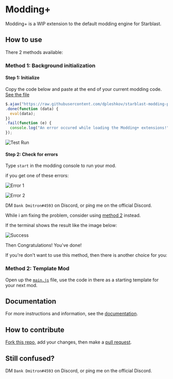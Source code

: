 # Modding+

Modding+ is a WIP extension to the default modding engine for Starblast. 

## How to use

There 2 methods available:

### Method 1: Background initialization

#### Step 1: Initialize

Copy the code below and paste at the end of your current modding code. [See the file](/init.js)
```js
$.ajax("https://raw.githubusercontent.com/dpleshkov/starblast-modding-plus/master/config.js")
.done(function (data) {
  eval(data);
})
.fail(function (e) {
  console.log("An error occured while loading the Modding+ extensions!");
});
```
![Test Run](https://raw.githubusercontent.com/Bhpsngum/img-src/master/TestRunModdingPlus.PNG)
#### Step 2: Check for errors

Type `start` in the modding console to run your mod.

if you get one of these errors:

![Error 1](https://raw.githubusercontent.com/Bhpsngum/img-src/master/ModdingPlusError1.PNG)


![Error 2](https://raw.githubusercontent.com/Bhpsngum/img-src/master/ModdingPlusError2.PNG)

DM `Dank Dmitron#4593` on Discord, or ping me on the official Discord.

While i am fixing the problem, consider using [method 2](#method-2) instead.

If the terminal shows the result like the image below:

![Success](https://raw.githubusercontent.com/Bhpsngum/img-src/master/ModdingPlusSuccess.PNG)

Then Congratulations! You've done!

If you're don't want to use this method, then there is another choice for you:

### Method 2: Template Mod

Open up the [`main.js`](/main.js) file, use the code in there as a starting template for your next mod.

## Documentation

For more instructions and information, see the [documentation](/docs.md).

## How to contribute

[Fork this repo](https://github.com/dpleshkov/starblast-modding-plus/fork), add your changes, then make a [pull request](https://github.com/dpleshkov/starblast-modding-plus/pulls).


## Still confused?

DM `Dank Dmitron#4593` on Discord, or ping me on the official Discord.
